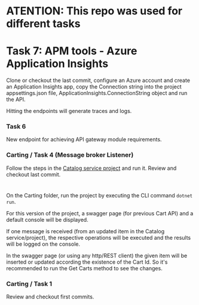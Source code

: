 # ATENTION: This repo was used for different tasks

# Task 7: APM tools - Azure Application Insights
Clone or checkout the last commit, configure an Azure account and create an Application Insights app, copy the Connection string into the project appsettings.json file, ApplicationInsights.ConnectionString object and run the API.

Hitting the endpoints will generate traces and logs.

### Task 6

New endpoint for achieving API gateway module requirements.

### Carting / Task 4 (Message broker Listener)

Follow the steps in the [Catalog service project](https://github.com/camilopv19/Task2-CatalogService) and run it.
Review and checkout last commit. 

#

On the Carting folder, run the project by executing the CLI command `dotnet run`.

For this version of the project, a swagger page (for previous Cart API) and a default console will be displayed.

If one message is received (from an updated item in the Catalog service/project), the respective operations will be executed and the results will be logged on the console.

In the swagger page (or using any http/REST client) the given item will be inserted or updated according the existence of the Cart Id. So it's recommended to run the Get Carts method to see the changes.

### Carting / Task 1

Review and checkout first commits.
